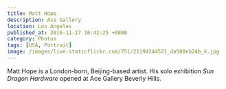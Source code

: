 ```yaml
---
title: Matt Hope
description: Ace Gallery
location: Los Angeles
published_at: 2016-11-17 16:42:25 +0800
category: Photos
tags: [USA, Portrait]
image: /images/live.staticflickr.com/751/21194244521_da508eb24b_k.jpg
---
```


Matt Hope is a London-born, Beijing-based artist. His solo exhibition *Sun
Dragon Hardware* opened at Ace Gallery Beverly Hills.
